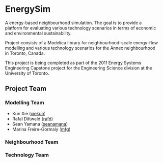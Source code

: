 EnergySim
=========

A energy-based neighbourhood simulation. The goal is to provide a platform for evaluating various technology scenarios in terms of economic and environmental sustainability. 

Project consists of a Modelica library for neighbourhood-scale energy-flow modelling and various technology scenarios for the Annex neighbourhood in Toronto, Canada.

This project is being completed as part of the 2011 Energy Systems Engineering Capstone project for the Engineering Science division at the University of Toronto.


Project Team
------------

### Modelling Team
* Kun Xie ([xiekun](http://github.com/xiekun/))
* Rafal Dittwald ([rafd](https://github.com/rafd/))
* Sean Yamana ([seanamana](https://github.com/seanamana/))
* Marina Freire-Gormaly ([mfg](https://github.com/mfg/))
### Neighbourhood Team

### Technology Team